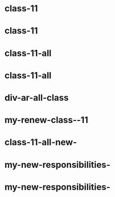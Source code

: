 # class-11
# class-11
# class-11-all
# class-11-all
# div-ar-all-class
# my-renew-class--11
# class-11-all-new-
# my-new-responsibilities-
# my-new-responsibilities-
